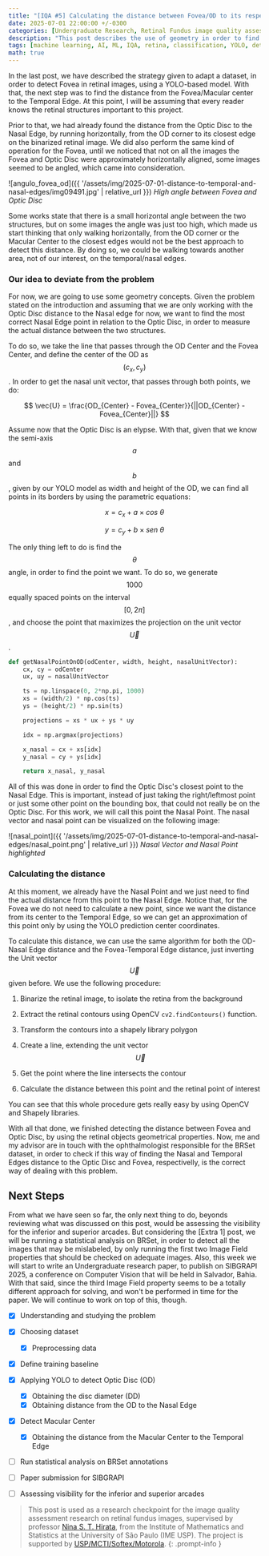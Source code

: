 ```yaml
---
title: "[IQA #5] Calculating the distance between Fovea/OD to its respective edges"
date: 2025-07-01 22:00:00 +/-0300
categories: [Undergraduate Research, Retinal Fundus image quality assessment]
description: "This post describes the use of geometry in order to find the distance of important retinal structures to the retinal edges"
tags: [machine learning, AI, ML, IQA, retina, classification, YOLO, detection]
math: true
---
```


In the last post, we have described the strategy given to adapt a dataset, in order to detect Fovea in retinal images, using a YOLO-based model. With that, the next step was to find the distance from the Fovea/Macular center to the Temporal Edge. At this point, I will be assuming that every reader knows the retinal structures important to this project.

Prior to that, we had already found the distance from the Optic Disc to the Nasal Edge, by running horizontally, from the OD corner to its closest edge on the binarized retinal image. We did also perform the same kind of operation for the Fovea, until we noticed that not on all the images the Fovea and Optic Disc were approximately horizontally aligned, some images seemed to be angled, which came into consideration.

![angulo_fovea_od]({{ '/assets/img/2025-07-01-distance-to-temporal-and-nasal-edges/img09491.jpg' | relative_url }})
_High angle between Fovea and Optic Disc_

Some works state that there is a small horizontal angle between the two structures, but on some images the angle was just too high, which made us start thinking that only walking horizontally, from the OD corner or the Macular Center to the closest edges would not be the best approach to detect this distance. By doing so, we could be walking towards another area, not of our interest, on the temporal/nasal edges.

### Our idea to deviate from the problem

For now, we are going to use some geometry concepts. Given the problem stated on the introduction and assuming that we are only working with the Optic Disc distance to the Nasal edge for now, we want to find the most correct Nasal Edge point in relation to the Optic Disc, in order to measure the actual distance between the two structures.

To do so, we take the line that passes through the OD Center and the Fovea Center, and define the center of the OD as $$(c_x, c_y)$$. In order to get the nasal unit vector, that passes through both points, we do:

$$
\vec{U} = \frac{OD_{Center} - Fovea_{Center}}{||OD_{Center} - Fovea_{Center}||}
$$

Assume now that the Optic Disc is an elypse. With that, given that we know the semi-axis $$a$$ and $$b$$, given by our YOLO model as width and height of the OD, we can find all points in its borders by using the parametric equations:

$$
x = c_x + a \times cos\ \theta 
$$

$$
y = c_y + b \times sen\ \theta
$$

The only thing left to do is find the $$\theta$$ angle, in order to find the point we want. To do so, we generate $$1000$$ equally spaced points on the interval $$[0, 2\pi]$$, and choose the point that maximizes the projection on the unit vector $$\vec{U}$$.

```python
def getNasalPointOnOD(odCenter, width, height, nasalUnitVector):
    cx, cy = odCenter
    ux, uy = nasalUnitVector

    ts = np.linspace(0, 2*np.pi, 1000)
    xs = (width/2) * np.cos(ts)
    ys = (height/2) * np.sin(ts)

    projections = xs * ux + ys * uy

    idx = np.argmax(projections)

    x_nasal = cx + xs[idx]
    y_nasal = cy + ys[idx]

    return x_nasal, y_nasal
```

All of this was done in order to find the Optic Disc's closest point to the Nasal Edge. This is important, instead of just taking the right/leftmost point or just some other point on the bounding box, that could not really be on the Optic Disc. For this work, we will call this point the Nasal Point. The nasal vector and nasal point can be visualized on the following image:

![nasal_point]({{ '/assets/img/2025-07-01-distance-to-temporal-and-nasal-edges/nasal_point.png' | relative_url }})
_Nasal Vector and Nasal Point highlighted_

### Calculating the distance

At this moment, we already have the Nasal Point and we just need to find the actual distance from this point to the Nasal Edge. Notice that, for the Fovea we do not need to calculate a new point, since we want the distance from its center to the Temporal Edge, so we can get an approximation of this point only by using the YOLO prediction center coordinates.

To calculate this distance, we can use the same algorithm for both the OD-Nasal Edge distance and the Fovea-Temporal Edge distance, just inverting the Unit vector $$\vec{U}$$ given before. We use the following procedure:

1. Binarize the retinal image, to isolate the retina from the background

2. Extract the retinal contours using OpenCV `cv2.findContours()` function.

3. Transform the contours into a shapely library polygon

4. Create a line, extending the unit vector $$\vec{U}$$

5. Get the point where the line intersects the contour

6. Calculate the distance between this point and the retinal point of interest

You can see that this whole procedure gets really easy by using OpenCV and Shapely libraries.

With all that done, we finished detecting the distance between Fovea and Optic Disc, by using the retinal objects geometrical properties. Now, me and my advisor are in touch with the ophthalmologist responsible for the BRSet dataset, in order to check if this way of finding the Nasal and Temporal Edges distance to the Optic Disc and Fovea, respectivelly, is the correct way of dealing with this problem.

## Next Steps

From what we have seen so far, the only next thing to do, beyonds reviewing what was discussed on this post, would be assessing the visibility for the inferior and superior arcades. But considering the [Extra 1] post, we will be running a statistical analysis on BRSet, in order to detect all the images that may be mislabeled, by only running the first two Image Field properties that should be checked on adequate images. Also, this week we will start to write an Undergraduate research paper, to publish on SIBGRAPI 2025, a conference on Computer Vision that will be held in Salvador, Bahia. With that said, since the third Image Field property seems to be a totally different approach for solving, and won't be performed in time for the paper. We will continue to work on top of this, though.

- [X] Understanding and studying the problem
- [X] Choosing dataset
    - [X] Preprocessing data
- [X] Define training baseline
- [X] Applying YOLO to detect Optic Disc (OD)
    - [X] Obtaining the disc diameter (DD)
    - [X] Obtaining distance from the OD to the Nasal Edge
- [X] Detect Macular Center
    - [X] Obtaining the distance from the Macular Center to the Temporal Edge
- [ ] Run statistical analysis on BRSet annotations
- [ ] Paper submission for SIBGRAPI
- [ ] Assessing visibility for the inferior and superior arcades


> This post is used as a research checkpoint for the image quality assessment research on retinal fundus images, supervised by professor [Nina S. T. Hirata](https://www.ime.usp.br/~nina/), from the Institute of Mathematics and Statistics at the University of São Paulo (IME USP). The project is supported by [USP/MCTI/Softex/Motorola](https://synestech.ai/).
{: .prompt-info }
